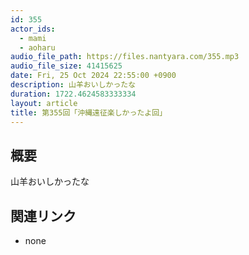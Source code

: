 ```yaml
---
id: 355
actor_ids:
  - mami
  - aoharu
audio_file_path: https://files.nantyara.com/355.mp3
audio_file_size: 41415625
date: Fri, 25 Oct 2024 22:55:00 +0900
description: 山羊おいしかったな
duration: 1722.4624583333334
layout: article
title: 第355回「沖縄遠征楽しかったよ回」
---
```

## 概要

山羊おいしかったな

## 関連リンク

* none
